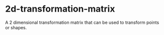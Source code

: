 # 2d-transformation-matrix
A 2 dimensional transformation matrix that can be used to transform points or shapes.
